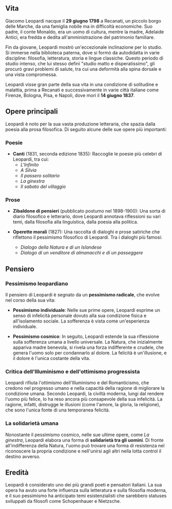 
## Vita

Giacomo Leopardi nacque il **29 giugno 1798** a Recanati, un piccolo borgo delle Marche, da una famiglia nobile ma in difficoltà economiche. Suo padre, il conte Monaldo, era un uomo di cultura, mentre la madre, Adelaide Antici, era fredda e dedita all'amministrazione del patrimonio familiare.

Fin da giovane, Leopardi mostrò un'eccezionale inclinazione per lo studio. Si immerse nella biblioteca paterna, dove si formò da autodidatta in varie discipline: filosofia, letteratura, storia e lingue classiche. Questo periodo di studio intenso, che lui stesso definì "studio matto e disperatissimo", gli procurò gravi problemi di salute, tra cui una deformità alla spina dorsale e una vista compromessa.

Leopardi visse gran parte della sua vita in una condizione di solitudine e malattia, prima a Recanati e successivamente in varie città italiane come Firenze, Bologna, Pisa, e Napoli, dove morì il **14 giugno 1837**.

## Opere principali

Leopardi è noto per la sua vasta produzione letteraria, che spazia dalla poesia alla prosa filosofica. Di seguito alcune delle sue opere più importanti:

### **Poesie**
- **Canti** (1831, seconda edizione 1835): Raccoglie le poesie più celebri di Leopardi, tra cui:
  - *L'Infinito*
  - *A Silvia*
  - *Il passero solitario*
  - *La ginestra*
  - *Il sabato del villaggio*
  
### **Prose**
- **Zibaldone di pensieri** (pubblicato postumo nel 1898-1900): Una sorta di diario filosofico e letterario, dove Leopardi annotava riflessioni su vari temi, dalla filosofia alla linguistica, dalla poesia alla politica.
  
- **Operette morali** (1827): Una raccolta di dialoghi e prose satiriche che riflettono il pessimismo filosofico di Leopardi. Tra i dialoghi più famosi:
  - *Dialogo della Natura e di un Islandese*
  - *Dialogo di un venditore di almanacchi e di un passeggere*

## Pensiero

### **Pessimismo leopardiano**
Il pensiero di Leopardi è segnato da un **pessimismo radicale**, che evolve nel corso della sua vita:

- **Pessimismo individuale**: Nelle sue prime opere, Leopardi esprime un senso di infelicità personale dovuto alla sua condizione fisica e all'isolamento sociale. La sofferenza è vista come un'esperienza individuale.
  
- **Pessimismo cosmico**: In seguito, Leopardi estende la sua riflessione sulla sofferenza umana a livello universale. La Natura, che inizialmente appariva madre benevola, si rivela una forza indifferente e crudele, che genera l'uomo solo per condannarlo al dolore. La felicità è un'illusione, e il dolore è l'unica costante della vita.

### **Critica dell'Illuminismo e dell'ottimismo progressista**
Leopardi rifiuta l'ottimismo dell'Illuminismo e del Romanticismo, che credono nel progresso umano e nella capacità della ragione di migliorare la condizione umana. Secondo Leopardi, la civiltà moderna, lungi dal rendere l'uomo più felice, lo ha reso ancora più consapevole della sua infelicità. La ragione, infatti, distrugge le illusioni (come l'amore, la gloria, la religione), che sono l'unica fonte di una temporanea felicità.

### **La solidarietà umana**
Nonostante il pessimismo cosmico, nelle sue ultime opere, come *La ginestra*, Leopardi elabora una forma di **solidarietà tra gli uomini**. Di fronte all'indifferenza della Natura, l'uomo può trovare una forma di resistenza nel riconoscere la propria condizione e nell'unirsi agli altri nella lotta control il destino avverso.

## Eredità

Leopardi è considerato uno dei più grandi poeti e pensatori italiani. La sua opera ha avuto una forte influenza sulla letteratura e sulla filosofia moderna, e il suo pessimismo ha anticipato temi esistenzialisti che sarebbero statuses sviluppati da filosofi come Schopenhauer e Nietzsche.
